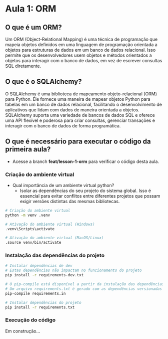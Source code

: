 # Aula 1: ORM

## O que é um ORM?
Um ORM (Object-Relational Mapping) é uma técnica de programação que mapeia objetos definidos em uma linguagem de programação orientada a objetos para estruturas de dados em um banco de dados relacional. Isso permite que os desenvolvedores usem objetos e métodos orientados a objetos para interagir com o banco de dados, em vez de escrever consultas SQL diretamente.

## O que é o SQLAlchemy?
O SQLAlchemy é uma biblioteca de mapeamento objeto-relacional (ORM) para Python. Ele fornece uma maneira de mapear objetos Python para tabelas em um banco de dados relacional, facilitando o desenvolvimento de aplicativos que lidam com dados de maneira orientada a objetos. SQLAlchemy suporta uma variedade de bancos de dados SQL e oferece uma API flexível e poderosa para criar consultas, gerenciar transações e interagir com o banco de dados de forma programática.

## O que é necessário para executar o código da primeira aula?
- Acesse a branch **feat/lesson-1-orm** para verificar o código desta aula.

### Criação do ambiente virtual
- Qual importância de um ambiente virtual python?
    - Isolar as dependências do seu projeto do sistema global. Isso é essencial para evitar conflitos entre diferentes projetos que possam exigir versões distintas das mesmas bibliotecas.
```bash
# Criação do ambiente virtual
python -m venv .venv

# Ativação do ambiente virtual (Windows)
.venv\Scripts\activate

# Ativação do ambiente virtual (MacOS/Linux)
.source venv/bin/activate
```

### Instalação das dependências do projeto
``` bash
# Instalar dependências de dev
# Estas dependências não impactam no funcionamento do projeto
pip install -r requirements-dev.txt

# O pip-compile está disponível a partir da instalação das dependências de dev
# Um arquivo requirements.txt é gerado com as dependências versionadas
pip-compile requirements.in

# Instalar dependências do projeto
pip install -r requirements.txt
```

### Execução do código
Em construção...